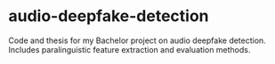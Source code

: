 # audio-deepfake-detection
Code and thesis for my Bachelor project on audio deepfake detection. Includes paralinguistic feature extraction and evaluation methods.
